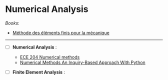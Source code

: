 # Numerical Analysis

_Books_:

- [Méthode des éléments finis pour la mécanique](https://perso.univ-lyon1.fr/marc.buffat/COURS/BOOK_ELTFINIS_HTML/Introduction.html)

---

- [ ] **Numerical Analysis** :

  - [ECE 204 Numerical methods](https://ece.uwaterloo.ca/~dwharder/nm/)
  - [Numerical Methods An Inquiry-Based Approach With Python](https://numericalmethodssullivan.github.io/index.html)

- [ ] **Finite Element Analysis** :
